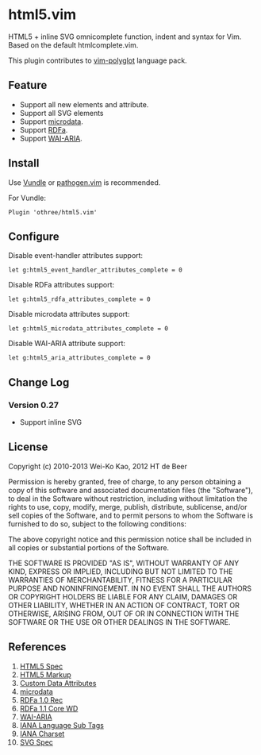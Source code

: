 # html5.vim

HTML5 + inline SVG omnicomplete function, indent and syntax for Vim.
Based on the default htmlcomplete.vim.

This plugin contributes to [vim-polyglot](https://github.com/sheerun/vim-polyglot) language pack.

## Feature

- Support all new elements and attribute.
- Support all SVG elements
- Support [microdata][microdata].
- Support [RDFa][RDFa].
- Support [WAI-ARIA][aria].

## Install

Use [Vundle][] or [pathogen.vim][] is recommended.

[Vundle]:https://github.com/gmarik/vundle
[pathogen.vim]:https://github.com/tpope/vim-pathogen

For Vundle:

    Plugin 'othree/html5.vim'

## Configure

Disable event-handler attributes support:

    let g:html5_event_handler_attributes_complete = 0

Disable RDFa attributes support:

    let g:html5_rdfa_attributes_complete = 0

Disable microdata attributes support:

    let g:html5_microdata_attributes_complete = 0

Disable WAI-ARIA attribute support:

    let g:html5_aria_attributes_complete = 0

## Change Log

### Version 0.27

- Support inline SVG

## License

Copyright (c) 2010-2013 Wei-Ko Kao, 2012 HT de Beer

Permission is hereby granted, free of charge, to any person obtaining a copy
of this software and associated documentation files (the "Software"), to deal
in the Software without restriction, including without limitation the rights
to use, copy, modify, merge, publish, distribute, sublicense, and/or sell
copies of the Software, and to permit persons to whom the Software is
furnished to do so, subject to the following conditions:

The above copyright notice and this permission notice shall be included in
all copies or substantial portions of the Software.

THE SOFTWARE IS PROVIDED "AS IS", WITHOUT WARRANTY OF ANY KIND, EXPRESS OR
IMPLIED, INCLUDING BUT NOT LIMITED TO THE WARRANTIES OF MERCHANTABILITY,
FITNESS FOR A PARTICULAR PURPOSE AND NONINFRINGEMENT. IN NO EVENT SHALL THE
AUTHORS OR COPYRIGHT HOLDERS BE LIABLE FOR ANY CLAIM, DAMAGES OR OTHER
LIABILITY, WHETHER IN AN ACTION OF CONTRACT, TORT OR OTHERWISE, ARISING FROM,
OUT OF OR IN CONNECTION WITH THE SOFTWARE OR THE USE OR OTHER DEALINGS IN
THE SOFTWARE.

## References
 
1. [HTML5 Spec][1]
2. [HTML5 Markup][2]
3. [Custom Data Attributes][3]
4. [microdata][4]
5. [RDFa 1.0 Rec][5]
6. [RDFa 1.1 Core WD][6]
7. [WAI-ARIA][7]
8. [IANA Language Sub Tags][8]
9. [IANA Charset][9]
10. [SVG Spec][10]

[html5.vim]:http://www.vim.org/scripts/script.php?script_id=3236

[microdata]:http://www.w3.org/TR/microdata/
[RDFa]:http://www.w3.org/TR/rdfa-syntax/
[aria]:http://www.w3.org/TR/wai-aria/

[1]:http://dev.w3.org/html5/spec/
[2]:http://dev.w3.org/html5/markup/
[3]:http://dev.w3.org/html5/spec/Overview.html#custom-data-attribute
[4]:http://dev.w3.org/html5/md/
[5]:http://www.w3.org/TR/rdfa-syntax/#a_xhtmlrdfa_dtd
[6]:http://www.w3.org/TR/rdfa-core/
[7]:http://www.w3.org/TR/wai-aria/
[8]:http://www.iana.org/assignments/language-subtag-registry
[9]:http://www.iana.org/assignments/character-sets 
[10]:http://www.w3.org/TR/SVG/
